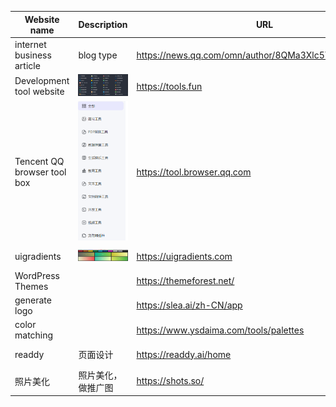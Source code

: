 | Website name                    | Description                                                     | URL                                                 | Collection time        |
|---------------------------------|-----------------------------------------------------------------|-----------------------------------------------------|------------------------|
| internet business article       | blog type                                                       | https://news.qq.com/omn/author/8QMa3Xlc5YcbuA%3D%3D | 2024-12-04             |
| Development tool website        | <img src="image/Development tool website.png" width="200px">    | https://tools.fun                                   | 2024-10-25             |
| Tencent QQ browser tool box     | <img src="image/Tencent QQ browser tool box.png" width="200px"> | https://tool.browser.qq.com                         | 2024-10-25             |
| uigradients                     | <img src="image/uigradients.png" width="200px">                 | https://uigradients.com                             | 2024-10-25             |
| WordPress Themes                |                                                                 | https://themeforest.net/                            | 2024-12-03             |
| generate logo                   |                                                                 | https://slea.ai/zh-CN/app                           | 2024-12-20             |
| color matching                  |                                                                 | https://www.ysdaima.com/tools/palettes              | 2024-12-20             |
| readdy                          | 页面设计                                                            |  https://readdy.ai/home                             | 2025-01-18|
| 照片美化                        | 照片美化，做推广图                                                       | https://shots.so/            | 2025-02-25        | 
